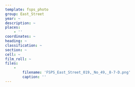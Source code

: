 ```yaml
---
template: fsps_photo
group: East_Street
year: ~
description: ~
places:
    - ''
coordinates: ~
heading: ~
classification: ~
section: ~
cell: ~
film_roll: ~
files:
    -
        filename: 'FSPS_East_Street_019,_No_49,_8-7-D.png'
        caption: ''
---
```

